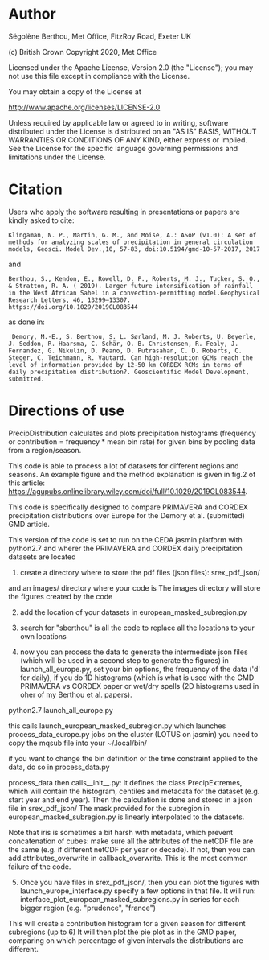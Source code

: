 # Author

Ségolène Berthou, Met Office, FitzRoy Road, Exeter UK

(c) British Crown Copyright 2020, Met Office

Licensed under the Apache License, Version 2.0 (the "License"); you may not use this file except in compliance with the License.

You may obtain a copy of the License at

http://www.apache.org/licenses/LICENSE-2.0

Unless required by applicable law or agreed to in writing, software distributed under the License is distributed on an "AS IS" BASIS, WITHOUT WARRANTIES OR CONDITIONS OF ANY KIND, either express or implied. See the License for the specific language governing permissions and limitations under the License.

# Citation

Users who apply the software resulting in presentations or papers are kindly asked to cite:

    Klingaman, N. P., Martin, G. M., and Moise, A.: ASoP (v1.0): A set of methods for analyzing scales of precipitation in general circulation models, Geosci. Model Dev.,10, 57-83, doi:10.5194/gmd-10-57-2017, 2017

and 

    Berthou, S., Kendon, E., Rowell, D. P., Roberts, M. J., Tucker, S. O., & Stratton, R. A. ( 2019). Larger future intensification of rainfall in the West African Sahel in a convection‐permitting model.Geophysical Research Letters, 46, 13299–13307. https://doi.org/10.1029/2019GL083544 

as done in: 

     Demory, M.-E., S. Berthou, S. L. Sørland, M. J. Roberts, U. Beyerle, J. Seddon, R. Haarsma, C. Schär, O. B. Christensen, R. Fealy, J. Fernandez, G. Nikulin, D. Peano, D. Putrasahan, C. D. Roberts, C. Steger, C. Teichmann, R. Vautard. Can high-resolution GCMs reach the level of information provided by 12-50 km CORDEX RCMs in terms of daily precipitation distribution?. Geoscientific Model Development, submitted.

# Directions of use

PrecipDistribution calculates and plots precipitation histograms (frequency or contribution = frequency * mean bin rate)
for given bins by pooling data from a region/season.

This code is able to process a lot of datasets for different regions and seasons.
An example figure and the method explanation is given in fig.2 of this article:
https://agupubs.onlinelibrary.wiley.com/doi/full/10.1029/2019GL083544.

This code is specifically designed to compare PRIMAVERA and CORDEX precipitation distributions over Europe for the Demory et al. (submitted) GMD article.

This version of the code is set to run on the CEDA jasmin platform with python2.7 and wherer the PRIMAVERA and CORDEX daily precipitation datasets are located

1) create a directory where to store the pdf files (json files):
srex_pdf_json/

and an images/ directory where your code is
The images directory will store the figures created by the code

2) add the location of your datasets in european_masked_subregion.py

3) search for "sberthou" is all the code to replace all the locations to your own locations

4) now you can process the data to generate the intermediate json files (which will be used in a second step to generate the figures)
in launch_all_europe.py, set your bin options, the frequency of the data ('d' for daily), if you do 1D histograms (which is what is used with the GMD PRIMAVERA vs CORDEX paper or wet/dry spells (2D histograms used in oher of my Berthou et al. papers).

python2.7 launch_all_europe.py

this calls launch_european_masked_subregion.py
which launches process_data_europe.py jobs on the cluster (LOTUS on jasmin)
you need to copy the mqsub file into your ~/.local/bin/

if you want to change the bin definition or the time constraint applied to the data, do so in process_data.py

process_data then calls__init__.py:
it defines the class PrecipExtremes, which will contain the histogram, centiles and metadata for the dataset (e.g. start year and end year).
Then the calculation is done and stored in a json file in srex_pdf_json/
The mask provided for the subregion in european_masked_subregion.py is linearly interpolated to the datasets. 

Note that iris is sometimes a bit harsh with metadata, which prevent concatenation of cubes: make sure all the attributes of the netCDF file are the same (e.g. if different netCDF per year or decade). If not, then you can add attributes_overwrite in callback_overwrite. This is the most common failure of the code.

5) Once you have files in srex_pdf_json/, then you can plot the figures with launch_europe_interface.py
specify a few options in that file.
It will run: 
interface_plot_european_masked_subregions.py
in series for each bigger region (e.g. "prudence", "france")

This will create a contribution histogram for a given season for different subregions (up to 6)
It will then plot the pie plot as in the GMD paper, comparing on which percentage of given intervals the distributions are different.



